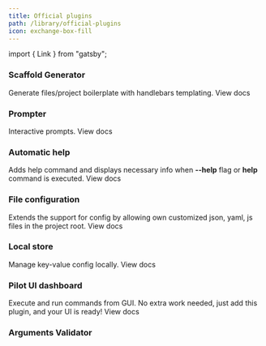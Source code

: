 ```yaml
---
title: Official plugins
path: /library/official-plugins
icon: exchange-box-fill
---
```


import { Link } from "gatsby";

### Scaffold Generator

Generate files/project boilerplate with handlebars templating. <Link to="/plugins/scaffold-generator">View docs</Link>

### Prompter

Interactive prompts. <Link to="/plugins/prompt">View docs</Link>

### Automatic help

Adds help command and displays necessary info when **--help** flag or **help** command is executed. <Link to="/plugins/scaffold-generator">View docs</Link>

### File configuration

Extends the support for config by allowing own customized json, yaml, js files in the project root. <Link to="/plugins/config-files">View docs</Link>

### Local store

Manage key-value config locally. <Link to="/plugins/config-store">View docs</Link>

### Pilot UI dashboard

Execute and run commands from GUI. No extra work needed, just add this plugin, and your UI is ready! <Link to="/plugins/pilot-ui">View docs</Link>

### Arguments Validator
